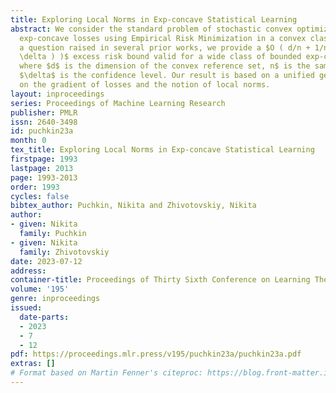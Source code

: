 ```yaml
---
title: Exploring Local Norms in Exp-concave Statistical Learning
abstract: We consider the standard problem of stochastic convex optimization with
  exp-concave losses using Empirical Risk Minimization in a convex class. Answering
  a question raised in several prior works, we provide a $O ( d/n + 1/n \log( 1 /
  \delta ) )$ excess risk bound valid for a wide class of bounded exp-concave losses,
  where $d$ is the dimension of the convex reference set, n$ is the sample size, and
  $\delta$ is the confidence level. Our result is based on a unified geometric assumption
  on the gradient of losses and the notion of local norms.
layout: inproceedings
series: Proceedings of Machine Learning Research
publisher: PMLR
issn: 2640-3498
id: puchkin23a
month: 0
tex_title: Exploring Local Norms in Exp-concave Statistical Learning
firstpage: 1993
lastpage: 2013
page: 1993-2013
order: 1993
cycles: false
bibtex_author: Puchkin, Nikita and Zhivotovskiy, Nikita
author:
- given: Nikita
  family: Puchkin
- given: Nikita
  family: Zhivotovskiy
date: 2023-07-12
address: 
container-title: Proceedings of Thirty Sixth Conference on Learning Theory
volume: '195'
genre: inproceedings
issued:
  date-parts:
  - 2023
  - 7
  - 12
pdf: https://proceedings.mlr.press/v195/puchkin23a/puchkin23a.pdf
extras: []
# Format based on Martin Fenner's citeproc: https://blog.front-matter.io/posts/citeproc-yaml-for-bibliographies/
---
```


